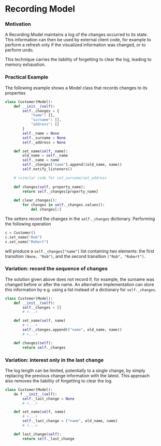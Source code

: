 <!--- DONE -->
# Recording Model

### Motivation

A Recording Model maintains a log of the changes occurred to its state.
This information can then be used by external client code, for example to 
perform a refresh only if the visualized information was changed, or to 
perform undo.

This technique carries the liability of forgetting to clear the log,
leading to memory exhaustion.

### Practical Example

The following example shows a Model class that records changes to its properties

```python
class Customer(Model):
    def __init__(self):
        self._changes = { 
            "name": [],
            "surname": [],
            "address": []
        }
        self._name = None
        self._surname = None
        self._address = None

    def set_name(self, name):
        old_name = self._name
        self._name = name
        self._changes["name"].append((old_name, name))
        self.notify_listeners()

    # <similar code for set_surname/set_address
   
    def changes(self, property_name):
        return self._changes[property_name]
    
    def clear_changes():
        for changes in self._changes.values():
            del changes[:]
```

The setters record the changes in the ``self._changes`` dictionary. Performing the following operation

```python
c = Customer()
c.set_name("Rob")
c.set_name("Robert")
```

will produce a ``self._changes["name"]`` list containing two elements: the first transition ``(None, "Rob")``,
and the second transition ``("Rob", "Robert")``.

### Variation: record the sequence of changes

The solution given above does not record if, for example, the surname was changed before or after the name. 
An alternative implementation can store this information by e.g. using a list instead of a dictionary
for ``self._changes``.

```python
class Customer(Model):
    def __init__(self):
        self._changes = []
        # <...>

    def set_name(self, name)
        # <...>
        self._changes.append(("name", old_name, name))
        # <...>

    def changes(self):
        return self._changes
```

### Variation: interest only in the last change

The log length can be limited, potentially to a single change, by simply
replacing the previous change information with the latest.  This approach also
removes the liability of forgetting to clear the log.

```python
class Customer(Model):
    de f __init__(self):
        self._last_change = None
        # <...>

    def set_name(self, name)
        # <...>
        self._last_change = ("name", old_name, name)
        # <...>

    def last_change(self):
        return self._last_change
```
